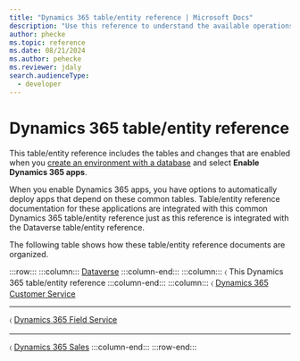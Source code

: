 ```yaml
---
title: "Dynamics 365 table/entity reference | Microsoft Docs"
description: "Use this reference to understand the available operations that can be performed for specific tables, the default columns/attributes of each table/entity and the relationships between tables in Microsoft Dynamics 365"
author: phecke
ms.topic: reference
ms.date: 08/21/2024
ms.author: pehecke
ms.reviewer: jdaly
search.audienceType: 
  - developer
---
```

# Dynamics 365 table/entity reference

This table/entity reference includes the tables and changes that are enabled when you [create an environment with a database](/power-platform/admin/create-environment#create-an-environment-with-a-database) and select **Enable Dynamics 365 apps**.

When you enable Dynamics 365 apps, you have options to automatically deploy apps that depend on these common tables. Table/entity reference documentation for these applications are integrated with this common Dynamics 365 table/entity reference just as this reference is integrated with the Dataverse table/entity reference.

The following table shows how these table/entity reference documents are organized.


:::row:::
   :::column:::
      [Dataverse](/power-apps/developer/data-platform/reference/about-entity-reference)
   :::column-end:::
   :::column:::
      &#9001; This Dynamics 365 table/entity reference
   :::column-end:::
      :::column:::
      &#9001; [Dynamics 365 Customer Service](../customer-service/develop/reference/about-entity-reference.md)<hr />
      &#9001; [Dynamics 365 Field Service](../field-service/developer/about-entity-reference.md)<hr />
      &#9001; [Dynamics 365 Sales](../sales/developer/reference/about-entity-reference.md)
   :::column-end:::
:::row-end:::